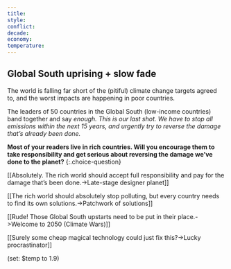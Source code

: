 ```yaml
---
title: 
style: 
conflict: 
decade: 
economy: 
temperature: 
---
```


## Global South uprising + slow fade

The world is falling far short of the (pitiful) climate change targets agreed to, and the worst impacts are happening in poor countries.

The leaders of 50 countries in the Global South (low-income countries) band together and say *enough. This is our last shot. We have to stop all emissions within the next 15 years, and urgently try to reverse the damage that’s already been done.*

**Most of your readers live in rich countries. Will you encourage them to take responsibility and get serious about reversing the damage we’ve done to the planet?**
{:.choice-question}

[[Absolutely. The rich world should accept full responsibility and pay for the damage that’s been done.->Late-stage designer planet]]

[[The rich world should absolutely stop polluting, but every country needs to find its own solutions.->Patchwork of solutions]]

[[Rude! Those Global South upstarts need to be put in their place.->Welcome to 2050 (Climate Wars)]]

[[Surely some cheap magical technology could just fix this?->Lucky procrastinator]]

(set: $temp to 1.9)
